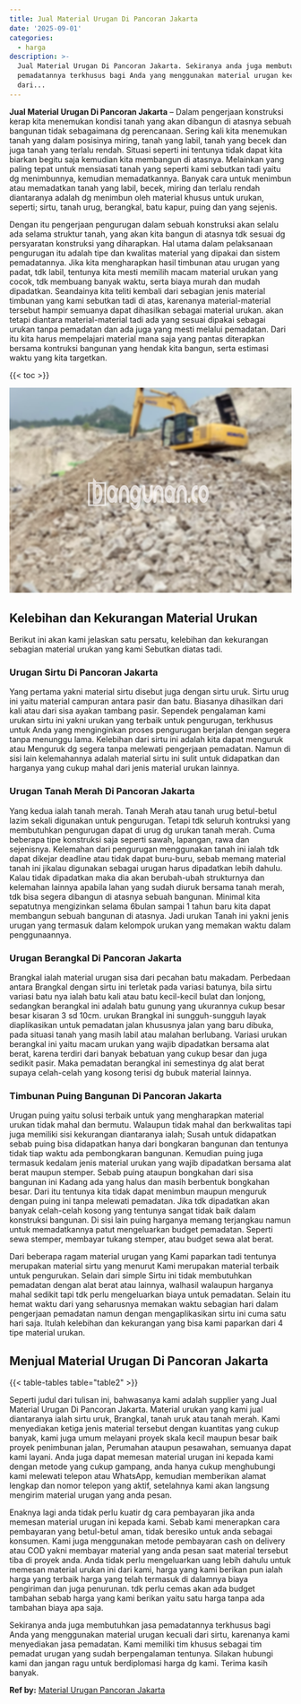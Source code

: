 ```yaml
---
title: Jual Material Urugan Di Pancoran Jakarta
date: '2025-09-01'
categories:
  - harga
description: >-
  Jual Material Urugan Di Pancoran Jakarta. Sekiranya anda juga membutuhkan jasa
  pemadatannya terkhusus bagi Anda yang menggunakan material urugan kecuali
  dari...
---
```


**Jual Material Urugan Di Pancoran Jakarta** – Dalam pengerjaan konstruksi kerap kita menemukan kondisi tanah yang akan dibangun di atasnya sebuah bangunan tidak sebagaimana dg perencanaan. Sering kali kita menemukan tanah yang dalam posisinya miring, tanah yang labil, tanah yang becek dan juga tanah yang terlalu rendah. Situasi seperti ini tentunya tidak dapat kita biarkan begitu saja kemudian kita membangun di atasnya. Melainkan yang paling tepat untuk mensiasati tanah yang seperti kami sebutkan tadi yaitu dg menimbunnya, kemudian memadatkannya. Banyak cara untuk menimbun atau memadatkan tanah yang labil, becek, miring dan terlalu rendah diantaranya adalah dg menimbun oleh material khusus untuk urukan, seperti; sirtu, tanah urug, berangkal, batu kapur, puing dan yang sejenis.

Dengan itu pengerjaan pengurugan dalam sebuah konstruksi akan selalu ada selama struktur tanah, yang akan kita bangun di atasnya tdk sesuai dg persyaratan konstruksi yang diharapkan. Hal utama dalam pelaksanaan pengurugan itu adalah tipe dan kwalitas material yang dipakai dan sistem pemadatannya. Jika kita mengharapkan hasil timbunan atau urugan yang padat, tdk labil, tentunya kita mesti memilih macam material urukan yang cocok, tdk membuang banyak waktu, serta biaya murah dan mudah dipadatkan. Seandainya kita teliti kembali dari sebagian jenis material timbunan yang kami sebutkan tadi di atas, karenanya material-material tersebut hampir semuanya dapat dihasilkan sebagai material urukan. akan tetapi diantara material-material tadi ada yang sesuai dipakai sebagai urukan tanpa pemadatan dan ada juga yang mesti melalui pemadatan. Dari itu kita harus mempelajari material mana saja yang pantas diterapkan bersama kontruksi bangunan yang hendak kita bangun, serta estimasi waktu yang kita targetkan.

{{< toc >}}

![Jual Material Urugan Di Pancoran Jakarta](/images/jual-urugan-35.png)

## Kelebihan dan Kekurangan Material Urukan

Berikut ini akan kami jelaskan satu persatu, kelebihan dan kekurangan sebagian material urukan yang kami Sebutkan diatas tadi.

### Urugan Sirtu Di Pancoran Jakarta

Yang pertama yakni material sirtu disebut juga dengan sirtu uruk. Sirtu urug ini yaitu material campuran antara pasir dan batu. Biasanya dihasilkan dari kali atau dari sisa ayakan tambang pasir. Sependek pengalaman kami urukan sirtu ini yakni urukan yang terbaik untuk pengurugan, terkhusus untuk Anda yang menginginkan proses pengurugan berjalan dengan segera tanpa menunggu lama. Kelebihan dari sirtu ini adalah kita dapat menguruk atau Menguruk dg segera tanpa melewati pengerjaan pemadatan. Namun di sisi lain kelemahannya adalah material sirtu ini sulit untuk didapatkan dan harganya yang cukup mahal dari jenis material urukan lainnya.

### Urugan Tanah Merah Di Pancoran Jakarta

Yang kedua ialah tanah merah. Tanah Merah atau tanah urug betul-betul lazim sekali digunakan untuk pengurugan. Tetapi tdk seluruh kontruksi yang membutuhkan pengurugan dapat di urug dg urukan tanah merah. Cuma beberapa tipe konstruksi saja seperti sawah, lapangan, rawa dan sejenisnya. Kelemahan dari pengurugan menggunakan tanah ini ialah tdk dapat dikejar deadline atau tidak dapat buru-buru, sebab memang material tanah ini jikalau digunakan sebagai urugan harus dipadatkan lebih dahulu. Kalau tidak dipadatkan maka dia akan berubah-ubah strukturnya dan kelemahan lainnya apabila lahan yang sudah diuruk bersama tanah merah, tdk bisa segera dibangun di atasnya sebuah bangunan. Minimal kita sepatutnya mengizinkan selama 6bulan sampai 1 tahun baru kita dapat membangun sebuah bangunan di atasnya. Jadi urukan Tanah ini yakni jenis urugan yang termasuk dalam kelompok urukan yang memakan waktu dalam penggunaannya.

### Urugan Berangkal Di Pancoran Jakarta

Brangkal ialah material urugan sisa dari pecahan batu makadam. Perbedaan antara Brangkal dengan sirtu ini terletak pada variasi batunya, bila sirtu variasi batu nya ialah batu kali atau batu kecil-kecil bulat dan lonjong, sedangkan berangkal ini adalah batu gunung yang ukurannya cukup besar besar kisaran 3 sd 10cm. urukan Brangkal ini sungguh-sungguh layak diaplikasikan untuk pemadatan jalan khususnya jalan yang baru dibuka, pada situasi tanah yang masih labil atau malahan berlubang. Variasi urukan berangkal ini yaitu macam urukan yang wajib dipadatkan bersama alat berat, karena terdiri dari banyak bebatuan yang cukup besar dan juga sedikit pasir. Maka pemadatan berangkal ini semestinya dg alat berat supaya celah-celah yang kosong terisi dg bubuk material lainnya.

### Timbunan Puing Bangunan Di Pancoran Jakarta

Urugan puing yaitu solusi terbaik untuk yang mengharapkan material urukan tidak mahal dan bermutu. Walaupun tidak mahal dan berkwalitas tapi juga memiliki sisi kekurangan diantaranya ialah; Susah untuk didapatkan sebab puing bisa didapatkan hanya dari bongkaran bangunan dan tentunya tidak tiap waktu ada pembongkaran bangunan. Kemudian puing juga termasuk kedalam jenis material urukan yang wajib dipadatkan bersama alat berat maupun stemper. Sebab puing ataupun bongkahan dari sisa bangunan ini Kadang ada yang halus dan masih berbentuk bongkahan besar. Dari itu tentunya kita tidak dapat menimbun maupun menguruk dengan puing ini tanpa melewati pemadatan. Jika tdk dipadatkan akan banyak celah-celah kosong yang tentunya sangat tidak baik dalam konstruksi bangunan. Di sisi lain puing harganya memang terjangkau namun untuk memadatkannya patut mengeluarkan budget pemadatan. Seperti sewa stemper, membayar tukang stemper, atau budget sewa alat berat.

Dari beberapa ragam material urugan yang Kami paparkan tadi tentunya merupakan material sirtu yang menurut Kami merupakan material terbaik untuk pengurukan. Selain dari simple Sirtu ini tidak membutuhkan pemadatan dengan alat berat atau lainnya, walhasil walaupun harganya mahal sedikit tapi tdk perlu mengeluarkan biaya untuk pemadatan. Selain itu hemat waktu dari yang seharusnya memakan waktu sebagian hari dalam pengerjaan pemadatan namun dengan mengaplikasikan sirtu ini cuma satu hari saja. Itulah kelebihan dan kekurangan yang bisa kami paparkan dari 4 tipe material urukan.

## Menjual Material Urugan Di Pancoran Jakarta

{{< table-tables table="table2" >}}

Seperti judul dari tulisan ini, bahwasanya kami adalah supplier yang Jual Material Urugan Di Pancoran Jakarta. Material urukan yang kami jual diantaranya ialah sirtu uruk, Brangkal, tanah uruk atau tanah merah. Kami menyediakan ketiga jenis material tersebut dengan kuantitas yang cukup banyak, kami juga umum melayani proyek skala kecil maupun besar baik proyek penimbunan jalan, Perumahan ataupun pesawahan, semuanya dapat kami layani. Anda juga dapat memesan material urugan ini kepada kami dengan metode yang cukup gampang, anda hanya cukup menghubungi kami melewati telepon atau WhatsApp, kemudian memberikan alamat lengkap dan nomor telepon yang aktif, setelahnya kami akan langsung mengirim material urugan yang anda pesan.

Enaknya lagi anda tidak perlu kuatir dg cara pembayaran jika anda memesan material urugan ini kepada kami. Sebab kami menerapkan cara pembayaran yang betul-betul aman, tidak beresiko untuk anda sebagai konsumen. Kami juga menggunakan metode pembayaran cash on delivery atau COD yakni membayar material yang anda pesan saat material tersebut tiba di proyek anda. Anda tidak perlu mengeluarkan uang lebih dahulu untuk memesan material urukan ini dari kami, harga yang kami berikan pun ialah harga yang terbaik harga yang telah termasuk di dalamnya biaya pengiriman dan juga penurunan. tdk perlu cemas akan ada budget tambahan sebab harga yang kami berikan yaitu satu harga tanpa ada tambahan biaya apa saja.

Sekiranya anda juga membutuhkan jasa pemadatannya terkhusus bagi Anda yang menggunakan material urugan kecuali dari sirtu, karenanya kami menyediakan jasa pemadatan. Kami memiliki tim khusus sebagai tim pemadat urugan yang sudah berpengalaman tentunya. Silakan hubungi kami dan jangan ragu untuk berdiplomasi harga dg kami. Terima kasih banyak.

**Ref by:** [Material Urugan Pancoran Jakarta](https://id.wikipedia.org/wiki/Material)
